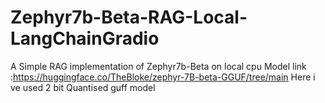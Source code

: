 # Zephyr7b-Beta-RAG-Local-LangChainGradio
A Simple RAG implementation of Zephyr7b-Beta on local cpu
Model link :https://huggingface.co/TheBloke/zephyr-7B-beta-GGUF/tree/main
Here i ve used 2 bit Quantised guff model

